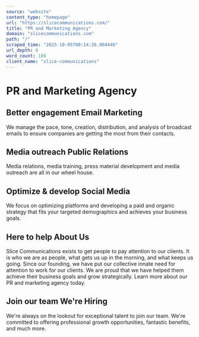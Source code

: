 ```yaml
---
source: "website"
content_type: "homepage"
url: "https://slicecommunications.com/"
title: "PR and Marketing Agency"
domain: "slicecommunications.com"
path: "/"
scraped_time: "2025-10-05T00:14:26.904446"
url_depth: 0
word_count: 189
client_name: "slice-communications"
---
```


# PR and Marketing Agency

## Better engagement Email Marketing

We manage the pace, tone, creation, distribution, and analysis of broadcast emails to ensure companies are getting the most from their contacts.

## Media outreach Public Relations

Media relations, media training, press material development and media outreach are all in our wheel house.

## Optimize & develop Social Media

We focus on optimizing platforms and developing a paid and organic strategy that fits your targeted demographics and achieves your business goals.

## Here to help About Us

Slice Communications exists to get people to pay attention to our clients. It is who we are as people, what gets us up in the morning, and what keeps us going. Since our founding, we have put our collective innate need for attention to work for our clients. We are proud that we have helped them achieve their business goals and grow strategically. Learn more about our PR and marketing agency today.

## Join our team We're Hiring

We're always on the lookout for exceptional talent to join our team. We're committed to offering professional growth opportunities, fantastic benefits, and much more.